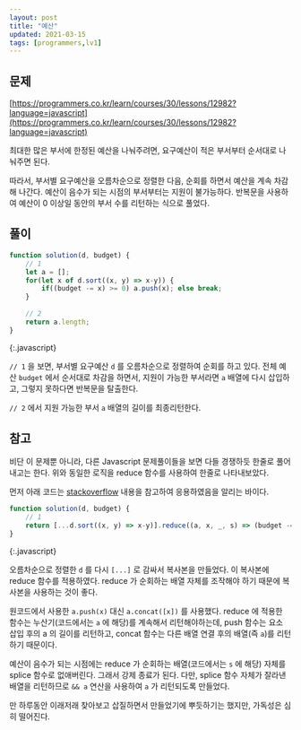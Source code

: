 ```yaml
---
layout: post
title: "예산"
updated: 2021-03-15
tags: [programmers,lv1]
---
```


## 문제

[https://programmers.co.kr/learn/courses/30/lessons/12982?language=javascript](https://programmers.co.kr/learn/courses/30/lessons/12982?language=javascript)

최대한 많은 부서에 한정된 예산을 나눠주려면, 요구예산이 적은 부서부터 순서대로 나눠주면 된다.

따라서, 부서별 요구예산을 오름차순으로 정렬한 다음, 순회를 하면서 예산을 계속 차감해 나간다. 예산이 음수가 되는 시점의 부서부터는 지원이 불가능하다. 반복문을 사용하여 예산이 0 이상일 동안의 부서 수를 리턴하는 식으로 풀었다.

## 풀이

```js
function solution(d, budget) {
    // 1
    let a = [];
    for(let x of d.sort((x, y) => x-y)) {
        if((budget -= x) >= 0) a.push(x); else break;
    }
    
    // 2
    return a.length;
}
```
{:.javascript}

`// 1` 을 보면, 부서별 요구예산 `d` 를 오름차순으로 정렬하여 순회를 하고 있다. 전체 예산 `budget` 에서 순서대로 차감을 하면서, 지원이 가능한 부서라면 `a` 배열에 다시 삽입하고, 그렇지 못하다면 반복문을 탈출한다.

`// 2` 에서 지원 가능한 부서 `a` 배열의 길이를 최종리턴한다.

## 참고

비단 이 문제뿐 아니라, 다른 Javascript 문제풀이들을 보면 다들 경쟁하듯 한줄로 풀어내고는 한다. 위와 동일한 로직을 reduce 함수를 사용하여 한줄로 나타내보았다.

먼저 아래 코드는 [stackoverflow](https://stackoverflow.com/questions/36144406/how-to-early-break-reduce-method) 내용을 참고하여 응용하였음을 알리는 바이다.

```js
function solution(d, budget) {
    // 1
    return [...d.sort((x, y) => x-y)].reduce((a, x, _, s) => (budget -= x) >= 0 ? a.concat([x]) : s.splice(0) && a, []).length;
}
```
{:.javascript}

오름차순으로 정렬한 `d` 를 다시 `[...]` 로 감싸서 복사본을 만들었다. 이 복사본에 reduce 함수를 적용하였다. reduce 가 순회하는 배열 자체를 조작해야 하기 때문에 복사본을 사용하는 것이 좋다.

원코드에서 사용한 `a.push(x)` 대신 `a.concat([x])` 를 사용했다. reduce 에 적용한 함수는 누산기(코드에서는 `a` 에 해당)를 계속해서 리턴해야하는데, push 함수는 요소 삽입 후의 a 의 길이를 리턴하고, concat 함수는 다른 배열 연결 후의 배열(즉 `a`)를 리턴하기 때문이다.

예산이 음수가 되는 시점에는 reduce 가 순회하는 배열(코드에서는 `s` 에 해당) 자체를 splice 함수로 없애버린다. 그래서 강제 종료가 된다. 다만, splice 함수 자체가 잘라낸 배열을 리턴하므로 `&& a` 연산을 사용하여 `a` 가 리턴되도록 만들었다.

만 하루동안 이래저래 찾아보고 삽질하면서 만들었기에 뿌듯하기는 했지만, 가독성은 심히 떨어진다.